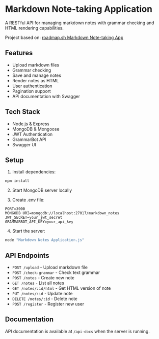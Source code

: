 # Markdown Note-taking Application

A RESTful API for managing markdown notes with grammar checking and HTML rendering capabilities.

Project based on: [roadmap.sh Markdown Note-taking App](https://roadmap.sh/projects/markdown-note-taking-app)

## Features

- Upload markdown files
- Grammar checking
- Save and manage notes
- Render notes as HTML
- User authentication
- Pagination support
- API documentation with Swagger

## Tech Stack

- Node.js & Express
- MongoDB & Mongoose
- JWT Authentication
- GrammarBot API
- Swagger UI

## Setup

1. Install dependencies:

```bash
npm install
```

2. Start MongoDB server locally

3. Create .env file:

```env
PORT=3000
MONGODB_URI=mongodb://localhost:27017/markdown_notes
JWT_SECRET=your_jwt_secret
GRAMMARBOT_API_KEY=your_api_key
```

4. Start the server:

```bash
node "Markdown Notes Application.js"
```

## API Endpoints

- `POST /upload` - Upload markdown file
- `POST /check-grammar` - Check text grammar
- `POST /notes` - Create new note
- `GET /notes` - List all notes
- `GET /notes/:id/html` - Get HTML version of note
- `PUT /notes/:id` - Update note
- `DELETE /notes/:id` - Delete note
- `POST /register` - Register new user

## Documentation

API documentation is available at `/api-docs` when the server is running.
